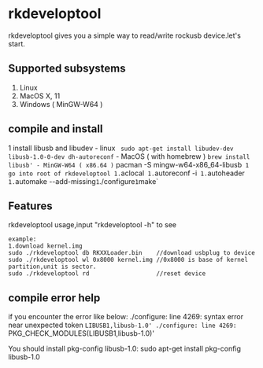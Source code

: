 # rkdeveloptool
rkdeveloptool gives you a simple way to read/write rockusb device.let's start.

## Supported subsystems 
1. Linux
1. MacOS X, 11
1. Windows ( MinGW-W64 )

## compile and install
1 install libusb and libudev
    - linux
        ` sudo apt-get install libudev-dev libusb-1.0-0-dev dh-autoreconf`
	- MacOS ( with homebrew )
	    ` brew install libusb'
    - MinGW-W64 ( x86.64 )
	    ` pacman -S mingw-w64-x86_64-libusb`
1 go into root of rkdeveloptool
1.`aclocal`
1.`autoreconf -i`
1.`autoheader`
1.`automake --add-missing`
1 `./configure`
1 `make`

## Features
rkdeveloptool usage,input "rkdeveloptool -h" to see
```
example:
1.download kernel.img
sudo ./rkdeveloptool db RKXXLoader.bin    //download usbplug to device
sudo ./rkdeveloptool wl 0x8000 kernel.img //0x8000 is base of kernel partition,unit is sector.
sudo ./rkdeveloptool rd                   //reset device
```

## compile error help
if you encounter the error like below:
./configure: line 4269: syntax error near unexpected token `LIBUSB1,libusb-1.0'
./configure: line 4269: `PKG_CHECK_MODULES(LIBUSB1,libusb-1.0)'

You should install pkg-config libusb-1.0:
	sudo apt-get install pkg-config libusb-1.0 
